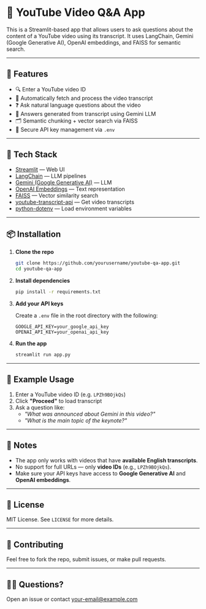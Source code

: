 
# 🎥 YouTube Video Q&A App

This is a Streamlit-based app that allows users to ask questions about the content of a YouTube video using its transcript. It uses LangChain, Gemini (Google Generative AI), OpenAI embeddings, and FAISS for semantic search.

---

## 🚀 Features

- 🔍 Enter a YouTube video ID
- 📄 Automatically fetch and process the video transcript
- ❓ Ask natural language questions about the video
- 🧠 Answers generated from transcript using Gemini LLM
- 🗂 Semantic chunking + vector search via FAISS
- 🔐 Secure API key management via `.env`

---

## 🧰 Tech Stack

- [Streamlit](https://streamlit.io/) — Web UI
- [LangChain](https://www.langchain.com/) — LLM pipelines
- [Gemini (Google Generative AI)](https://ai.google.dev) — LLM
- [OpenAI Embeddings](https://platform.openai.com/docs/guides/embeddings) — Text representation
- [FAISS](https://github.com/facebookresearch/faiss) — Vector similarity search
- [youtube-transcript-api](https://github.com/jdepoix/youtube-transcript-api) — Get video transcripts
- [python-dotenv](https://github.com/theskumar/python-dotenv) — Load environment variables

---

## 📦 Installation

1. **Clone the repo**
   ```bash
   git clone https://github.com/yourusername/youtube-qa-app.git
   cd youtube-qa-app
   ```

2. **Install dependencies**
   ```bash
   pip install -r requirements.txt
   ```

3. **Add your API keys**

   Create a `.env` file in the root directory with the following:

   ```
   GOOGLE_API_KEY=your_google_api_key
   OPENAI_API_KEY=your_openai_api_key
   ```

4. **Run the app**
   ```bash
   streamlit run app.py
   ```

---

## 🧪 Example Usage

1. Enter a YouTube video ID (e.g. `LPZh9BOjkQs`)
2. Click **"Proceed"** to load transcript
3. Ask a question like:
   - _"What was announced about Gemini in this video?"_
   - _"What is the main topic of the keynote?"_

---

## 📌 Notes

- The app only works with videos that have **available English transcripts**.
- No support for full URLs — only **video IDs** (e.g., `LPZh9BOjkQs`).
- Make sure your API keys have access to **Google Generative AI** and **OpenAI embeddings**.

---

## 📄 License

MIT License. See `LICENSE` for more details.

---

## 🤝 Contributing

Feel free to fork the repo, submit issues, or make pull requests.

---

## 🙋‍♂️ Questions?

Open an issue or contact [your-email@example.com](mailto:your-email@example.com)
